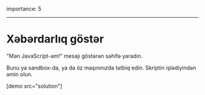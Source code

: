 importance: 5

---

# Xəbərdarlıq göstər

"Mən JavaScript-əm!" mesajı göstərən səhifə yaradın.

Bunu ya sandbox-da, ya da öz maşınınızda tətbiq edin. Skriptin işlədiyindən əmin olun.

[demo src="solution"]

